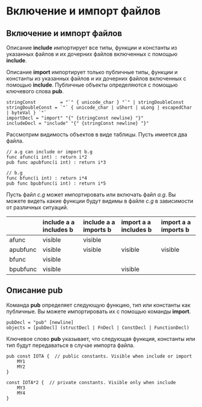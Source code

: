 # Включение и импорт файлов

## Включение и импорт файлов

Описание **include** импортирует все типы, функции и константы из указанных файлов и их дочерних файлов включенных с помощью **include**.

Описание **import** импортирует только публичные типы, функции и константы из указанных файлов и их дочерних файлов включенных с помощью **include**. Публичные объекты определяются с помощью ключевого слова **pub**.

```text
stringConst         = "`" { unicode_char } "`" | stringDoubleConst
stringDoubleConst = `"` { unicode_char | uShort | uLong | escapedChar | byteVal } `"`
importDecl = "import" "{" {stringConst newline} "}"
includeDecl = "include" "{" {stringConst newline} "}"
```

Рассмотрим видимость объектов в виде таблицы. Пусть имеется два файла.

```text
// a.g can include or import b.g
func afunc(i int) : return i*2
pub func apubfunc(i int) : return i*3

// b.g 
func bfunc(i int) : return i*4
pub func bpubfunc(i int) : return i*5
```

Пусть файл _c.g_ может импортировать или включать файл _a.g_. Вы можете видеть какие функции будут видимы в файле _c.g_ в зависимости от различных ситуаций.

|  | include a   a includes b | include a   a imports b | import a   a includes b | import a   a imports b |
| :--- | :--- | :--- | :--- | :--- |
| afunc | visible | visible |  |  |
| apubfunc | visible | visible | visible | visible |
| bfunc | visible |  |  |  |
| bpubfunc | visible |  | visible |  |

## Описание pub

Команда **pub** определяет следующую функцию, тип или константы как публичные. Вы можете импортировать их с помощью команды **import**.

```text
pubDecl = "pub" [newline]
objects = [pubDecl] (structDecl | FnDecl | ConstDecl | FunctionDecl)
```

Ключевое слово **pub** указывает, что следующая функция, константы или тип будут передаваться в случае импорта файла.

```text
pub const IOTA {  // public constants. Visible when include or import
    MY1
    MY2
}

const IOTA*2 {  // private constants. Visible only when include
    MY3
    MY4
}
```

